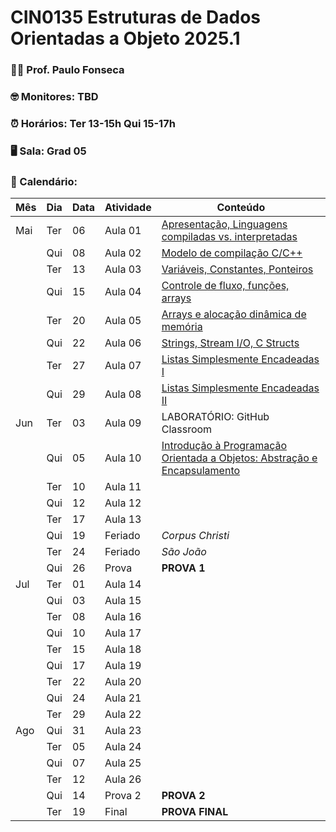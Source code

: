 # CIN0135 Estruturas de Dados Orientadas a Objeto 2025.1

### 👨‍🏫 Prof. Paulo Fonseca

### 🤓 Monitores: TBD

### ⏰ Horários: Ter 13-15h Qui 15-17h

### 🖥️ Sala: Grad 05

### 📆 Calendário:

| Mês   | Dia  | Data | Atividade | Conteúdo                                                |
|-------|------|------|-----------|---------------------------------------------------------|
| Mai   | Ter  | 06   | Aula 01   | [Apresentação, Linguagens compiladas vs. interpretadas](aulas/aula01/aula01.md)   |
|       | Qui  | 08   | Aula 02   |  [Modelo de compilação C/C++](./aulas/aula02/aula02.md)                                                       |
|       | Ter  | 13   | Aula 03   | [Variáveis, Constantes, Ponteiros](./aulas/aula03/aula03.md)                                                        |
|       | Qui  | 15   | Aula 04   | [Controle de fluxo, funções, arrays](./aulas/aula04/aula04.md)                                                        |
|       | Ter  | 20   | Aula 05   | [Arrays e alocação dinâmica de memória](./aulas/aula05/aula05.md)                                                        |
|       | Qui  | 22   | Aula 06   | [Strings, Stream I/O, C Structs](./aulas/aula06/aula06.md)                                                        |
|       | Ter  | 27   | Aula 07   | [Listas Simplesmente Encadeadas I](./aulas/aula07/aula07.md)                                                        |
|       | Qui  | 29   | Aula 08   | [Listas Simplesmente Encadeadas II](./aulas/aula07/aula08.md)                                                       |
| Jun   | Ter  | 03   | Aula 09   | LABORATÓRIO: GitHub Classroom                      |
|       | Qui  | 05   | Aula 10   | [Introdução à Programação Orientada a Objetos: Abstração e Encapsulamento](./aulas/aula10/aula10.md)                 |
|       | Ter  | 10   | Aula 11   |                                                         |
|       | Qui  | 12   | Aula 12   |                                                         |
|       | Ter  | 17   | Aula 13   |                                                         |
|       | Qui  | 19   | Feriado   | *Corpus Christi*                                        |
|       | Ter  | 24   | Feriado   | *São João*                                              |
|       | Qui  | 26   | Prova     | **PROVA 1**                                             |
| Jul   | Ter  | 01   | Aula 14   |                                                         |
|       | Qui  | 03   | Aula 15   |                                                         |
|       | Ter  | 08   | Aula 16   |                                                         |
|       | Qui  | 10   | Aula 17   |                                                         |
|       | Ter  | 15   | Aula 18   |                                                         |
|       | Qui  | 17   | Aula 19   |                                                         |
|       | Ter  | 22   | Aula 20   |                                                         |
|       | Qui  | 24   | Aula 21   |                                                         |
|       | Ter  | 29   | Aula 22   |                                                         |
| Ago   | Qui  | 31   | Aula 23   |                                                         |
|       | Ter  | 05   | Aula 24   |                                                         |
|       | Qui  | 07   | Aula 25   |                                                         |
|       | Ter  | 12   | Aula 26   |                                                         |
|       | Qui  | 14   | Prova 2   | **PROVA 2**                                             |
|       | Ter  | 19   | Final     | **PROVA FINAL**                                         |
